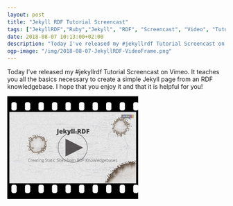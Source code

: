 ```yaml
---
layout: post
title: "Jekyll RDF Tutorial Screencast"
tags: ["JekyllRDF","Ruby","Jekyll", "RDF", "Screencast", "Video", "Tutorial", "Basic", "Introduction"]
date: 2018-08-07 10:13:00+02:00
description: "Today I've released my #jekyllrdf Tutorial Screencast on Vimeo"
ogp-image: "/img/2018-08-07-JekyllRDF-VideoFrame.png"
---
```


Today I've released my #jekyllrdf Tutorial Screencast on Vimeo.
It teaches you all the basics necessary to create a simple Jekyll page from an RDF knowledgebase.
I hope that you enjoy it and that it is helpful for you!

<a href="https://vimeo.com/283525074"><img src="/img/2018-08-07-JekyllRDF-VideoFrame.png" alt="Jekyll RDF Basic Tutorial" style="width: 60%" /></a>

